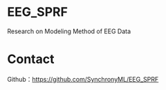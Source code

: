 # EEG_SPRF
Research on Modeling Method of EEG Data



# Contact

Github：https://github.com/SynchronyML/EEG_SPRF
